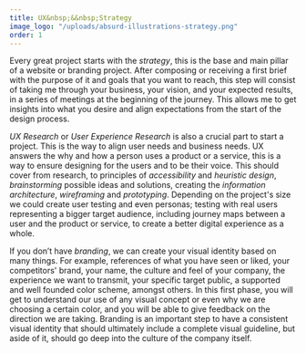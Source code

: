 ```yaml
---
title: UX&nbsp;&&nbsp;Strategy
image_logo: "/uploads/absurd-illustrations-strategy.png"
order: 1
---
```


Every great project starts with the <em class="text-ultra-light text-italic text-aqua">strategy</em>, this is the base and main pillar of a website or branding project. After composing or receiving a first brief with the purpose of it and goals that you want to reach, this step will consist of taking me through your business, your vision, and your expected results, in a series of meetings at the beginning of the journey. This allows me to get insights into what you desire and align expectations from the start of the design process.

<em class="text-ultra-light text-italic text-aqua">UX Research</em> or <em class="text-ultra-light text-italic text-aqua">User Experience Research</em> is also a crucial part to start a project. This is the way to align user needs and business needs. UX answers the why and how a person uses a product or a service, this is a way to ensure designing for the users and to be their voice. This should cover from research, to principles of <em class="text-ultra-light text-italic text-aqua">accessibility</em> and <em class="text-ultra-light text-italic text-aqua">heuristic design</em>, <em class="text-ultra-light text-italic text-aqua">brainstorming</em> possible ideas and solutions, creating the <em class="text-ultra-light text-italic text-aqua">information architecture</em>, <em class="text-ultra-light text-italic text-aqua">wireframing</em> and <em class="text-ultra-light text-italic text-aqua">prototyping</em>. Depending on the project's size we could create user testing and even personas; testing with real users representing a bigger target audience, including journey maps between a user and the product or service, to create a better digital experience as a whole.

If you don’t have <em class="text-ultra-light text-italic text-aqua">branding</em>, we can create your visual identity based on many things. For example, references of what you have seen or liked, your competitors' brand, your name, the culture and feel of your company, the experience we want to transmit, your specific target public, a supported<!--researched--> and well founded color scheme, amongst others. In this first phase, you will get to understand our use of any visual concept or even why we are choosing a certain color, and you will be able to give feedback on the direction we are taking. Branding is an important step to have a consistent visual identity that should ultimately include a complete visual guideline, but aside of it, should go deep into the culture of the company itself.

<!--.................................

Everything starts with the strategy, this is the base and main part of a website project or a branding project. This will consist in talking about it and knowing more about your business and your expected results. This will be set up as one or a series of reunions or chats at the beginning of the work, to align expectations and be sure to get enough insight so that everything is clear to start with a design.

If you don't have a branding we can create your visual identity based on many things: For example references of what you have seen or liked, your competition's brands, your name, the culture of your company or the feel. You will understand why we'll use a certain visual concept or even a certain color, and will be able to give me any feedback on anything. Branding can make the design phase take longer, so that we can get to a succesful result.--> <!--It can also imply contracting a second designer depending on your choise.-->